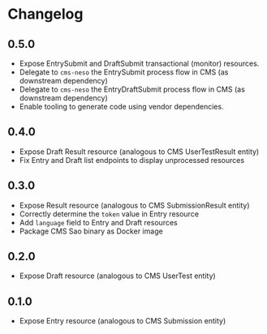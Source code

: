 # Changelog

## 0.5.0

- Expose EntrySubmit and DraftSubmit transactional (monitor) resources.
- Delegate to `cms-neso` the EntrySubmit process flow in CMS (as downstream dependency)
- Delegate to `cms-neso` the EntryDraftSubmit process flow in CMS (as downstream dependency)
- Enable tooling to generate code using vendor dependencies.

## 0.4.0

- Expose Draft Result resource (analogous to CMS UserTestResult entity)
- Fix Entry and Draft list endpoints to display unprocessed resources

## 0.3.0

- Expose Result resource (analogous to CMS SubmissionResult entity)
- Correctly determine the `token` value in Entry resource
- Add `language` field to Entry and Draft resources
- Package CMS Sao binary as Docker image

## 0.2.0

- Expose Draft resource (analogous to CMS UserTest entity)

## 0.1.0

- Expose Entry resource (analogous to CMS Submission entity)
